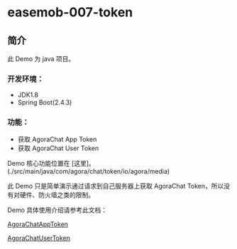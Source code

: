 # easemob-007-token

## 简介

此 Demo 为 java 项目。

### 开发环境：
* JDK1.8
* Spring Boot(2.4.3)

### 功能：
* 获取 AgoraChat App Token
* 获取 AgoraChat User Token

Demo 核心功能位置在 [这里]。(./src/main/java/com/agora/chat/token/io/agora/media)

此 Demo 只是简单演示通过请求到自己服务器上获取 AgoraChat Token，所以没有对硬件、防火墙之类的限制。

Demo 具体使用介绍请参考此文档：

[AgoraChatAppToken](https://docs-preprod.agora.io/en/agora-chat/generate_app_tokens?platform=RESTful)

[AgoraChatUserToken](https://docs-preprod.agora.io/en/agora-chat/generate_user_tokens?platform=All%20Platforms)
